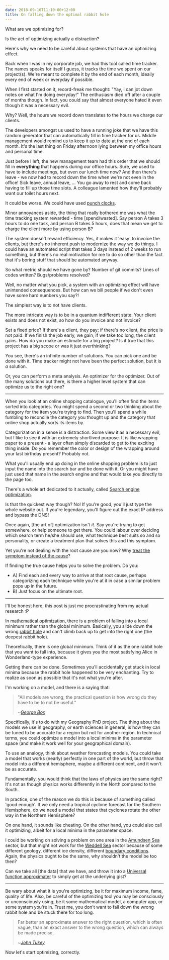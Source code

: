 ```yaml
---
date: 2018-09-10T11:10:00+12:00
title: On falling down the optimal rabbit hole
---
```


What are we optimizing for?

Is the act of optimizing actually a distraction?

Here's why we need to be careful about systems that have an optimizing effect.

Back when I was in my corporate job, we had this tool called time tracker.
The names speaks for itself I guess, it tracks the time we spent on our project(s).
We're meant to complete it by the end of each month, ideally every end of week or everyday if possible.

When I first started on it, record-freak me thought:
"Yay, I can jot down notes on what I'm doing everyday!"
The enthusiasm died off after a couple of months though.
In fact, you could say that almost everyone hated it even though it was a necessary evil.

Why?
Well, the hours we record down translates to the hours we charge our clients.

The developers amongst us used to have a running joke that we have this random generator that can automatically fill in time tracker for us.
Middle management would remind us to keep it up to date at the end of each month.
It's the last thing on Friday afternoon lying between my office hours and personal time.

Just before I left, the new management team had this order that we should fill in **everything** that happens during our office hours.
Sure, we used to have to include meetings, but even our lunch time now?
And then there's leave - we now had to record down the time when we're not even in the office!
Sick leave, annual leave, ...
You go away to rest and come back having to fill up those time slots.
A colleague lamented how they'll probably want our toilet hours next.

It could be worse.
We could have used [punch clocks](https://en.wikipedia.org/wiki/Time_clock).

Minor annoyances aside, the thing that really bothered me was what the time tracking system rewarded - time [spend/wasted].
Say person A takes 3 hours to do one task, and person B takes 5 hours, does that mean we get to charge the client more by using person B?

The system doesn't reward efficiency.
Yes, it makes it 'easy' to invoice the clients, but there's no inherent push to modernize the way we do things.
I could have an automated script that takes 3 days instead of 2 weeks to run something, but there's no real motivation for me to do so other than the fact that it's boring stuff that should be automated anyway.

So what metric should we have gone by?
Number of git commits?
Lines of codes written?
Bugs/problems resolved?

Well, no matter what you pick, a system with an optimizing effect will have unintended consequences.
But how can we bill people if we don't even have some hard numbers you say?!

The simplest way is to not have clients.

The more intricate way is to be in a quantum indifferent state.
Your client exists and does not exist, so how do you invoice and not invoice?

Set a fixed price?
If there's a client, they pay; if there's no client, the price is not paid.
If we finish the job early, we gain; if we take too long, the client gains.
How do you make an estimate for a big project?
Is it true that this project has a big scope or was it just overthinking?

You see, there's an infinite number of solutions.
You can pick one and be done with it.
Time tracker might not have been the perfect solution, but it is *a* solution.

Or, you can perform a meta analysis.
An optimizer for the optimizer.
Out of the many solutions out there, is there a higher level system that can optimize us to the right one?

---

When you look at an online shopping catalogue, you'll often find the items sorted into categories.
You might spend a second or two thinking about the category for the item you're trying to find.
Then you'll spend a while fumbling to reconcile the category you thought up and the category that online shop actually sorts its items by.

Categorization in a sense is a distraction.
Some view it as a necessary evil, but I like to see it with an extremely shortlived purpose.
It is like wrapping paper to a present - a layer often simply discarded to get to the exciting thing inside.
Do you remember the color or design of the wrapping around your last birthday present?
Probably not.

What you'll usually end up doing in the online shopping problem is to just input the name into the search bar and be done with it.
Or you might have just used that name in the search engine and that would take you directly to the page too.

There's a whole art dedicated to it actually, called [Search engine optimization](https://en.wikipedia.org/wiki/Search_engine_optimization).

Is that the quickest way though?
No!
If you're good, you'll just type the whole website out.
If you're legendary, you'll figure out the exact IP address and bypass the DNS!

Once again, [the art of] optimization isn't *it*.
Say you're trying to get somewhere, or help someone to get there.
You could labour over deciding which search term he/she should use, what technique best suits so and so personality, or create a treatment plan that solves this and this symptom.

Yet you're not dealing with the root cause are you now?
Why [treat the symptom instead of the cause](https://rationalwiki.org/wiki/Treat_the_cause,_not_the_symptom)?

If finding the true cause helps you to solve the problem.
Do you:

- A) Find each and every way to arrive at that root cause, perhaps categorizing each technique while you're at it in case a similar problem pops up in the future.
- B) Just focus on the ultimate root.

---

I'll be honest here, this post is just me procrastinating from my actual research :P

In [mathematical optimization](https://en.wikipedia.org/wiki/Mathematical_optimization), there is a problem of falling into a local minimum rather than the global minimum.
Basically, you slide down the wrong [rabbit hole](https://en.wikipedia.org/wiki/Alice%27s_Adventures_in_Wonderland) and can't climb back up to get into the right one (the deepest rabbit hole).

Theoretically, there is one global minimum.
Think of it as the one rabbit hole that you want to fall into, because it gives you the most satisfying Alice in Wonderland-type experience.

Getting there can be done.
Sometimes you'll accidentally get stuck in local minima because the rabbit hole happened to be very enchanting.
Try to realize as soon as possible that it's not what you're after.

I'm working on a model, and there is a saying that:

> "All models are wrong; the practical question is how wrong do they have to be to not be useful."
> 
> ~<cite>[George Box](https://en.wikipedia.org/wiki/All_models_are_wrong)</cite>

Specifically, it's to do with my Geography PhD project.
The thing about the models we use in geography, or earth sciences in general, is how they can be tuned to be accurate for a region but not for another region.
In technical terms, you could optimize a model into a local minima in the parameter space (and make it work well for your geographical domain).

To use an analogy, think about weather forecasting models.
You could take a model that works (nearly) perfectly in one part of the world, but throw that model into a different hemisphere, maybe a different continent, and it won't be as accurate.

Fundamentally, you would think that the laws of physics are the same right?
It's not as though physics works differently in the North compared to the South.

In practice, one of the reason we do this is because of something called 'good enough'.
If we only need a tropical cyclone forecast for the Southern Hemisphere, do we need a model that states that cyclones rotate the other way in the Northern Hemisphere?

On one hand, it sounds like cheating.
On the other hand, you could also call it optimizing, albeit for a local minima in the parameter space.

I could be working on solving a problem on one area in the [Amundsen Sea](https://en.wikipedia.org/wiki/Amundsen_Sea) sector, but that might not work for the [Weddell Sea](https://en.wikipedia.org/wiki/Weddell_Sea) sector because of some different geology, different ice density, different [boundary conditions](https://en.wikipedia.org/wiki/Boundary_value_problem).
Again, the physics ought to be the same, why shouldn't the model be too then?

Can we take all [the data] that we have, and throw it into a [Universal function approximater](https://en.wikipedia.org/wiki/Universal_approximation_theorem) to simply get at the underlying gist?

---

Be wary about what it is you're optimizing, be it for maximum income, fame, quality of life.
Also, be careful of the optimizing tool you may be consciously or unconsciously using, be it some mathematical model, a computer app, or some system you're in.
Trust me, you don't want to fall down the wrong rabbit hole and be stuck there for too long.

> Far better an approximate answer to the right question, which is often vague, than an exact answer to the wrong question, which can always be made precise.
>
> ~<cite>[John Tukey](https://en.wikiquote.org/wiki/John_Tukey)</cite>

Now let's start optimizing, correctly.